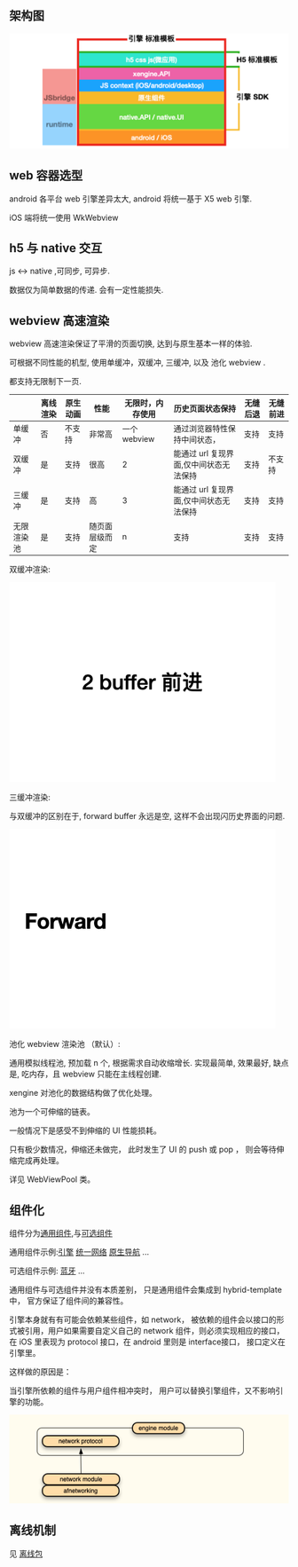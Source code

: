  

## 架构图

 ![image-20200713230142933](././assets/75a77b34-5499-4a80-bd59-0350a72ee9e0.png)



## web 容器选型

android 各平台 web 引擎差异太大, android 将统一基于 X5 web 引擎.

iOS 端将统一使用 WkWebview

## h5 与 native 交互

js <-> native ,可同步, 可异步. 

数据仅为简单数据的传递. 会有一定性能损失.

## webview 高速渲染

webview 高速渲染保证了平滑的页面切换, 达到与原生基本一样的体验. 

可根据不同性能的机型, 使用单缓冲，双缓冲, 三缓冲, 以及 池化 webview .

都支持无限制下一页.

|            | 离线渲染 | 原生动画 | 性能           | 无限时，内存使用 | 历史页面状态保持                       | 无缝后退 | 无缝前进 |
| ---------- | -------- | -------- | -------------- | ---------------- | -------------------------------------- | -------- | -------- |
| 单缓冲     | 否       | 不支持   | 非常高         | 一个 webview     | 通过浏览器特性保持中间状态，           | 支持     | 支持     |
| 双缓冲     | 是       | 支持     | 很高           | 2                | 能通过 url 复现界面,仅中间状态无法保持 | 支持     | 不支持   |
| 三缓冲     | 是       | 支持     | 高             | 3                | 能通过 url 复现界面,仅中间状态无法保持 | 支持     | 支持     |
| 无限渲染池 | 是       | 支持     | 随页面层级而定 | n                | 支持                                   | 支持     | 支持     |

双缓冲渲染:

![2 buffer](././assets/96d545a3-f590-4702-af05-81333fb828f2.gif )

三缓冲渲染: 

与双缓冲的区别在于, forward buffer 永远是空, 这样不会出现闪历史界面的问题.

![3webview-version 3](././assets/045e984e-7bab-4181-95d2-b031f8b7ce56.gif)

池化 webview 渲染池 （默认）:

通用模拟线程池, 预加载 n 个, 根据需求自动收缩增长. 实现最简单, 效果最好, 缺点是, 吃内存，且 webview 只能在主线程创建.

xengine 对池化的数据结构做了优化处理。 

池为一个可伸缩的链表。 

一般情况下是感受不到伸缩的 UI 性能损耗。 

只有极少数情况，伸缩还未做完， 此时发生了 UI 的 push 或 pop ， 则会等待伸缩完成再处理。

详见 WebViewPool 类。



## 组件化

组件分为[通用组件](./docs/modules/组件-规范.md#组件分类),与[可选组件](./docs/modules/组件-规范.md#组件分类)

通用组件示例:[引擎](./docs/modules/common/组件-引擎.md)  [统一网络](./docs/modules/common/组件-统一网络.md)  [原生导航](./docs/modules/common/组件-原生导航.md) ...

可选组件示例: [蓝牙](./docs/modules/optional/组件-蓝牙.md)  ...

通用组件与可选组件并没有本质差别， 只是通用组件会集成到 hybrid-template  中， 官方保证了组件间的兼容性。 

引擎本身就有有可能会依赖某些组件，如 network， 被依赖的组件会以接口的形式被引用，用户如果需要自定义自己的 network 组件，则必须实现相应的接口，在 iOS 里表现为 protocol 接口，在 android 里则是 interface接口， 接口定义在引擎里。

这样做的原因是： 

当引擎所依赖的组件与用户组件相冲突时， 用户可以替换引擎组件，又不影响引擎的功能。

![image-20200810124830254](assets/image-20200810124830254.png)



## 离线机制
见 [离线包](./docs/microApp/微应用-离线服务器.md)

